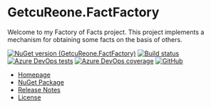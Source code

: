 # GetcuReone.FactFactory

Welcome to my Factory of Facts project. This project implements a mechanism for obtaining some facts on the basis of others.

[![NuGet version (GetcuReone.FactFactory)](https://img.shields.io/nuget/v/GetcuReone.FactFactory.svg?style=flat-square)](https://www.nuget.org/packages/GetcuReone.FactFactory/)
[![Build status](https://dev.azure.com/GetcuReone-Studio/OpenSource-Projects/_apis/build/status/master-FactFactory?branchName=master)](https://dev.azure.com/GetcuReone-Studio/OpenSource-Projects/_build/latest?definitionId=23)
[![Azure DevOps tests](https://img.shields.io/azure-devops/tests/GetcuReone-Studio/OpenSource-Projects/23?label=Unit%20tests)](https://dev.azure.com/GetcuReone-Studio/OpenSource-Projects/_build/latest?definitionId=23)
[![Azure DevOps coverage](https://img.shields.io/azure-devops/coverage/GetcuReone-Studio/OpenSource-Projects/23?label=Code%20coverage)](https://dev.azure.com/GetcuReone-Studio/OpenSource-Projects/_build/latest?definitionId=23)
[![GitHub](https://img.shields.io/github/license/GetcuReone/FactFactory)](https://github.com/GetcuReone/FactFactory/blob/master/LICENSE.txt)

- [Homepage](https://github.com/GetcuReone/FactFactory/wiki)
- [NuGet Package](https://www.nuget.org/packages/GetcuReone.FactFactory/)
- [Release Notes](https://github.com/GetcuReone/FactFactory/releases)
- [License](LICENSE.txt)
